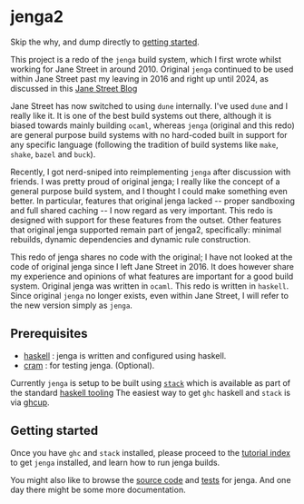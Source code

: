 # jenga2

Skip the why, and dump directly to [getting started](tutorial/01_getting_started.md).

This project is a redo of the `jenga` build system, which I first wrote whilst working for Jane Street in around 2010. Original `jenga` continued to be used within Jane Street past my leaving in 2016 and right up until 2024, as discussed in this
[Jane Street Blog](https://blog.janestreet.com/how-we-accidentally-built-a-better-build-system-for-ocaml-index/)

Jane Street has now switched to using `dune` internally. I've used `dune` and I really like it. It is one of the best build systems out there, although it is biased towards mainly building `ocaml`, whereas `jenga` (original and this redo) are general purpose build systems with no hard-coded built in support for any specific language (following the tradition of build systems like `make`, `shake`, `bazel` and `buck`).

Recently, I got nerd-sniped into reimplementing `jenga` after discussion with friends.
I was pretty proud of original jenga; I really like the concept of a general purpose build system, and I thought I could make something even better. In particular, features that original jenga lacked -- proper sandboxing and full shared caching -- I now regard as very important. This redo is designed with support for these features from the outset. Other features that original jenga supported remain part of jenga2, specifically: minimal rebuilds, dynamic dependencies and dynamic rule construction.

This redo of jenga shares no code with the original;
I have not looked at the code of original jenga since I left Jane Street in 2016.
It does however share my experience and opinions of what features are important for a good build system.
Original jenga was written in `ocaml`. This redo is written in `haskell`.
Since original `jenga` no longer exists, even within Jane Street, I will refer to the new version simply as `jenga`.


## Prerequisites

- [haskell](https://www.haskell.org) : jenga is written and configured using haskell.
- [cram](https://bitheap.org/cram/) : for testing jenga. (Optional).

Currently `jenga` is setup to be built using
[`stack`](https://docs.haskellstack.org/en/stable/)
which is available as part of the standard [haskell tooling](https://www.haskell.org/downloads/)
The easiest way to get `ghc` haskell and `stack` is via [ghcup](https://www.haskell.org/ghcup/).


## Getting started

Once you have `ghc` and `stack` installed, please proceed to the
[tutorial index](tutorial/index.md) to get `jenga` installed,
and learn how to run jenga builds.

You might also like to browse the [source code](src) and [tests](test) for jenga.
And one day there might be some more documentation.
